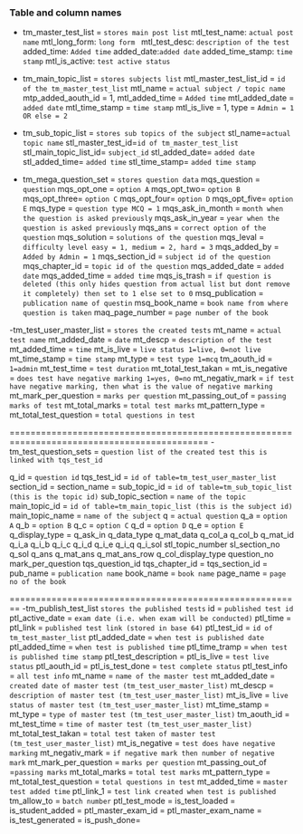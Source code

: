 ### Table and column names

- tm_master_test_list = `stores main post list`
  mtl_test_name: `actual post name`
  mtl_long_form: `long form `
  mtl_test_desc: `description of the test`
  added_time: `Added time`
  added_date:`added date`
  added_time_stamp: `time stamp`
  mtl_is_active: `test active status`

- tm_main_topic_list = `stores subjects list`
  mtl_master_test_list_id = `id of the tm_master_test_list`
  mtl_name = `actual subject / topic name`
  mtp_added_aouth_id = 1,
  mtl_added_time = `Added time`
  mtl_added_date = `added date`
  mtl_time_stamp = `time stamp`
  mtl_is_live = 1,
  type = `Admin = 1 OR else = 2`

- tm_sub_topic_list = `stores sub topics of the subject`
  stl_name=`actual topic name`
  stl_master_test_id=`id of tm_master_test_list`
  stl_main_topic_list_id= `subject_id`
  stl_added_date= `added date`
  stl_added_time= `added time`
  stl_time_stamp= `added time stamp`

- tm_mega_question_set = `stores question data`
  mqs_question = `question`
  mqs_opt_one = `option A`
  mqs_opt_two= `option B`
  mqs_opt_three= `option C`
  mqs_opt_four= `option D`
  mqs_opt_five= `option E`
  mqs_type = `question type MCQ = 1`
  mqs_ask_in_month = `month when the question is asked previously`
  mqs_ask_in_year = `year when the question is asked previously`
  mqs_ans = `correct option of the question`
  mqs_solution = `solutions of the question`
  mqs_leval = `difficulty level easy = 1, medium = 2, hard = 3`
  mqs_added_by = `Added by Admin = 1`
  mqs_section_id = `subject id of the question`
  mqs_chapter_id = `topic id of the question`
  mqs_added_date = `added date`
  mqs_added_time = `added time`
  mqs_is_trash = `if question is deleted (this only hides question from actual list but dont remove it completely) then set to 1 else set to 0`
  msq_publication = `publication name of questin`
  msq_book_name = `book name from where question is taken`
  maq_page_number = `page number of the book`

-tm_test_user_master_list = `stores the created tests`
mt_name = `actual test name`
mt_added_date = `date`
mt_descp = `description of the test`
mt_added_time = `time`
mt_is_live = `live status 1=live, 0=not live`
mt_time_stamp = `time stamp`
mt_type = `test type 1=mcq`
tm_aouth_id = `1=admin`
mt_test_time = `test duration`
mt_total_test_takan =
mt_is_negative = `does test have negative marking 1=yes, 0=no`
mt_negativ_mark = `if test have negative marking, then what is the value of negative marking`
mt_mark_per_question = `marks per question`
mt_passing_out_of = `passing marks of test`
mt_total_marks = `total test marks`
mt_pattern_type =
mt_total_test_question = `total questions in test`

============================================================================================
-tm_test_question_sets = `question list of the created test this is linked with tqs_test_id`

q_id = `question id`
tqs_test_id = `id of table=tm_test_user_master_list`
section_id =
section_name =
sub_topic_id = `id of table=tm_sub_topic_list (this is the topic id)`
sub_topic_section = `name of the topic`
main_topic_id = `id of table=tm_main_topic_list (this is the subject id)`
main_topic_name = `name of the subject`
q = `actual question`
q_a = `option A`
q_b = `option B`
q_c = `option C`
q_d = `option D`
q_e = `option E`
q_display_type =
q_ask_in
q_data_type
q_mat_data
q_col_a
q_col_b
q_mat_id
q_i_a
q_i_b
q_i_c
q_i_d
q_i_e
q_i_q
q_i_sol
stl_topic_number
sl_section_no
q_sol
q_ans
q_mat_ans
q_mat_ans_row
q_col_display_type
question_no
mark_per_question
tqs_question_id
tqs_chapter_id =
tqs_section_id =
pub_name = `publication name`
book_name = `book name`
page_name = `page no of the book`

========================================================
-tm_publish_test_list `stores the published tests`
id = `published test id`
ptl_active_date = `exam date (i.e. when exam will be conducted)`
ptl_time =
ptl_link = `published test link (stored in base 64)`
ptl_test_id = `id of tm_test_master_list`
ptl_added_date = `when test is published date`
ptl_added_time = `when test is published time`
ptl_time_tramp = `when test is published time stamp`
ptl_test_description =
ptl_is_live = `test live status`
ptl_aouth_id =
ptl_is_test_done = `test complete status`
ptl_test_info = `all test info`
mt_name = `name of the master test`
mt_added_date = `created date of master test (tm_test_user_master_list)`
mt_descp = `description of master test (tm_test_user_master_list)`
mt_is_live = `live status of master test (tm_test_user_master_list)`
mt_time_stamp =
mt_type = `type of master test (tm_test_user_master_list)`
tm_aouth_id =
mt_test_time = `time of master test (tm_test_user_master_list)`
mt_total_test_takan = `total test taken of master test (tm_test_user_master_list)`
mt_is_negative = `test does have negative marking`
mt_negativ_mark = `if negative mark then number of negative mark`
mt_mark_per_question = `marks per question`
mt_passing_out_of =`passing marks`
mt_total_marks = `total test marks`
mt_pattern_type =
mt_total_test_question = `total questions in test`
mt_added_time = `master test added time`
ptl_link_1 = `test link created when test is published`
tm_allow_to = `batch number`
ptl_test_mode =
is_test_loaded =
is_student_added =
ptl_master_exam_id =
ptl_master_exam_name =
is_test_generated =
is_push_done=
